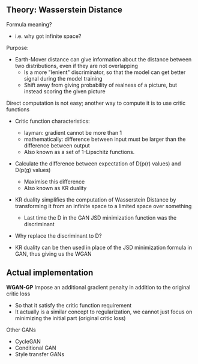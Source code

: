 ## Theory: Wasserstein Distance
Formula meaning?
- i.e. why got infinite space?

Purpose:
- Earth-Mover distance can give information about the distance between two distributions, even if they are not overlapping
	- Is a more "lenient" discriminator, so that the model can get better signal during the model training
	- Shift away from giving probability of realness of a picture, but instead scoring the given picture 

Direct computation is not easy; another way to compute it is to use critic functions
- Critic function characteristics:
	- layman: gradient cannot be more than 1
	- mathematically: difference between input must be larger than the difference between output
	- Also known as a set of 1-Lipschitz functions.
- Calculate the difference between expectation of D(p(r) values) and D(p(g) values) 
	- Maximise this difference
	- Also known as KR duality
- KR duality simplifies the computation of Wasserstein Distance by transforming it from an infinite space to a limited space over something
	- Last time the D in the GAN JSD minimization function was the discriminant
- Why replace the discriminant to D?

- KR duality can be then used in place of the JSD minimization formula in GAN, thus giving us the WGAN

## Actual implementation
**WGAN-GP**
Impose an additional gradient penalty in addition to the original critic loss
- So that it satisfy the critic function requirement
- It actually is a similar concept to regularization, we cannot just focus on minimizing the initial part (original critic loss)

Other GANs
- CycleGAN
- Conditional GAN
- Style transfer GANs